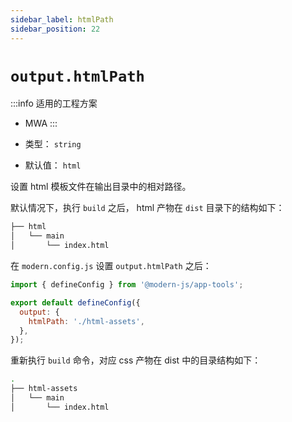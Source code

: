 ```yaml
---
sidebar_label: htmlPath
sidebar_position: 22
---
```

# `output.htmlPath`

:::info 适用的工程方案
* MWA
:::

* 类型： `string`
* 默认值： `html`


设置 html 模板文件在输出目录中的相对路径。

默认情况下，执行 `build` 之后， html 产物在 `dist` 目录下的结构如下：

```bash
├── html
│   └── main
│       └── index.html
```

在 `modern.config.js` 设置 `output.htmlPath` 之后：

```javascript title="modern.config.js"
import { defineConfig } from '@modern-js/app-tools';

export default defineConfig({
  output: {
    htmlPath: './html-assets',
  },
});
```

重新执行 `build` 命令，对应 css 产物在 dist 中的目录结构如下：

```bash
.
├── html-assets
│   └── main
│       └── index.html
```
